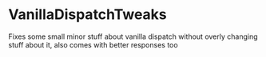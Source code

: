 # VanillaDispatchTweaks
Fixes some small minor stuff about vanilla dispatch without overly changing stuff about it, also comes with better responses too

